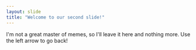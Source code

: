 ```yaml
---
layout: slide
title: "Welcome to our second slide!"
---
```

I'm not a great master of memes, so I'll leave it here and nothing more.
Use the left arrow to go back!
